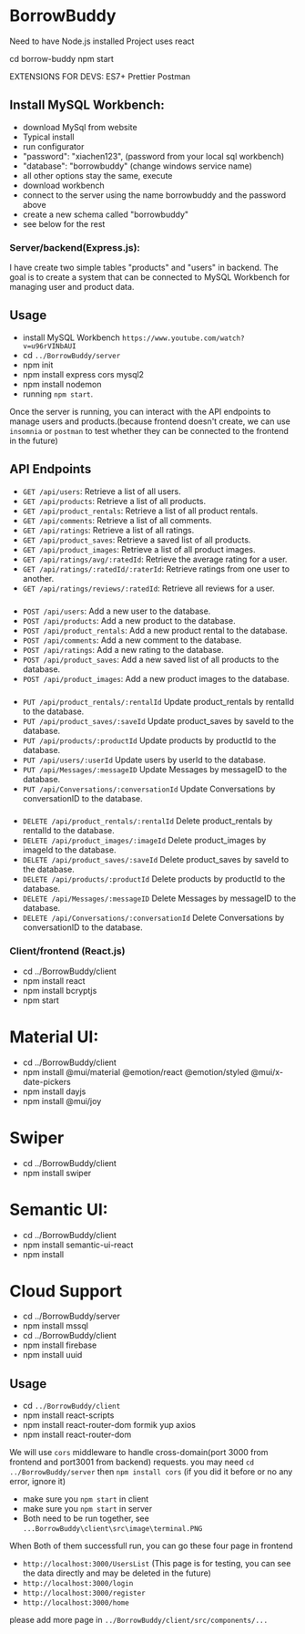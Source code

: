 # BorrowBuddy

Need to have Node.js installed
Project uses react

cd borrow-buddy
npm start

EXTENSIONS FOR DEVS:
ES7+
Prettier
Postman

## Install MySQL Workbench:

- download MySql from website
- Typical install
- run configurator
- "password": "xiachen123", (password from your local sql workbench)
- "database": "borrowbuddy" (change windows service name)
- all other options stay the same, execute
- download workbench
- connect to the server using the name borrowbuddy and the password above
- create a new schema called "borrowbuddy"
- see below for the rest

### Server/backend(Express.js):

I have create two simple tables "products" and "users" in backend. The goal is to create a system that can be connected to MySQL Workbench for managing user and product data.

## Usage

- install MySQL Workbench `https://www.youtube.com/watch?v=u96rVINbAUI`
- cd `../BorrowBuddy/server`
- npm init
- npm install express cors mysql2
- npm install nodemon
- running `npm start`.

Once the server is running, you can interact with the API endpoints to manage users and products.(because frontend doesn't create, we can use `insomnia` or `postman` to test whether they can be connected to the frontend in the future)

## API Endpoints

- `GET /api/users`: Retrieve a list of all users.
- `GET /api/products`: Retrieve a list of all products.
- `GET /api/product_rentals`: Retrieve a list of all product rentals.
- `GET /api/comments`: Retrieve a list of all comments.
- `GET /api/ratings`: Retrieve a list of all ratings.
- `GET /api/product_saves`: Retrieve a saved list of all products.
- `GET /api/product_images`: Retrieve a list of all product images.
- `GET /api/ratings/avg/:ratedId`: Retrieve the average rating for a user.
- `GET /api/ratings/:ratedId/:raterId`: Retrieve ratings from one user to another.
- `GET /api/ratings/reviews/:ratedId`: Retrieve all reviews for a user.

###

- `POST /api/users`: Add a new user to the database.
- `POST /api/products`: Add a new product to the database.
- `POST /api/product_rentals`: Add a new product rental to the database.
- `POST /api/comments`: Add a new comment to the database.
- `POST /api/ratings`: Add a new rating to the database.
- `POST /api/product_saves`: Add a new saved list of all products to the database.
- `POST /api/product_images`: Add a new product images to the database.

###

- `PUT /api/product_rentals/:rentalId` Update product_rentals by rentalId to the database.
- `PUT /api/product_saves/:saveId` Update product_saves by saveId to the database.
- `PUT /api/products/:productId` Update products by productId to the database.
- `PUT /api/users/:userId` Update users by userId to the database.
- `PUT /api/Messages/:messageID` Update Messages by messageID to the database.
- `PUT /api/Conversations/:conversationId` Update Conversations by conversationID to the database.

###

- `DELETE /api/product_rentals/:rentalId` Delete product_rentals by rentalId to the database.
- `DELETE /api/product_images/:imageId` Delete product_images by imageId to the database.
- `DELETE /api/product_saves/:saveId` Delete product_saves by saveId to the database.
- `DELETE /api/products/:productId` Delete products by productId to the database.
- `DELETE /api/Messages/:messageID` Delete Messages by messageID to the database.
- `DELETE /api/Conversations/:conversationId` Delete Conversations by conversationID to the database.

### Client/frontend (React.js)

- cd ../BorrowBuddy/client
- npm install react
- npm install bcryptjs
- npm start

# Material UI:

- cd ../BorrowBuddy/client
- npm install @mui/material @emotion/react @emotion/styled @mui/x-date-pickers
- npm install dayjs
- npm install @mui/joy

# Swiper

- cd ../BorrowBuddy/client
- npm install swiper

# Semantic UI:

- cd ../BorrowBuddy/client
- npm install semantic-ui-react
- npm install

# Cloud Support

- cd ../BorrowBuddy/server
- npm install mssql
- cd ../BorrowBuddy/client
- npm install firebase
- npm install uuid

## Usage

- cd `../BorrowBuddy/client`
- npm install react-scripts
- npm install react-router-dom formik yup axios
- npm install react-router-dom

We will use `cors` middleware to handle cross-domain(port 3000 from frontend and port3001 from backend) requests. you may need `cd ../BorrowBuddy/server` then `npm install cors` (if you did it before or no any error, ignore it)

- make sure you `npm start` in client
- make sure you `npm start` in server
- Both need to be run together, see `...BorrowBuddy\client\src\image\terminal.PNG`

When Both of them successfull run,
you can go these four page in frontend

- `http://localhost:3000/UsersList` (This page is for testing, you can see the data directly and may be deleted in the future)
- `http://localhost:3000/login`
- `http://localhost:3000/register`
- `http://localhost:3000/home`

please add more page in `../BorrowBuddy/client/src/components/...`

